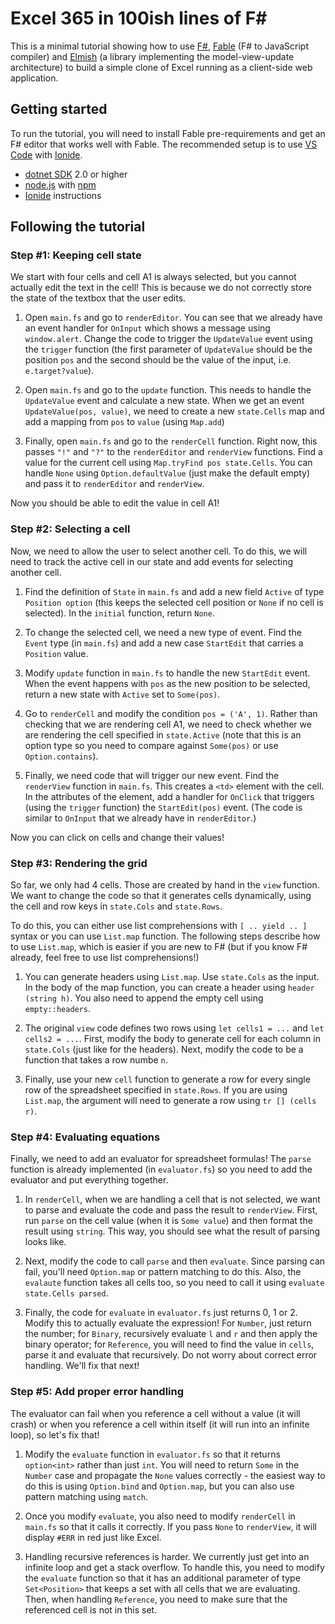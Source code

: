 Excel 365 in 100ish lines of F#
===============================

This is a minimal tutorial showing how to use [F#](http://www.fsharp.org),
[Fable](http://fable.io/) (F# to JavaScript compiler) and 
[Elmish](https://elmish.github.io/) (a library implementing the 
model-view-update architecture) to build a simple clone of Excel
running as a client-side web application.

Getting started
---------------

To run the tutorial, you will need to install Fable pre-requirements and
get an F# editor that works well with Fable. The recommended setup is to 
use [VS Code](https://code.visualstudio.com/) with [Ionide](http://ionide.io/).

* [dotnet SDK](https://www.microsoft.com/net/download/core) 2.0 or higher
* [node.js](https://nodejs.org) with [npm](https://www.npmjs.com/)
* [Ionide](http://ionide.io/) instructions


Following the tutorial
----------------------

### Step #1: Keeping cell state

We start with four cells and cell A1 is always selected, but you cannot actually
edit the text in the cell! This is because we do not correctly store the state 
of the textbox that the user edits.

 1. Open `main.fs` and go to `renderEditor`. You can see that we already have
    an event handler for `OnInput` which shows a message using `window.alert`.
    Change the code to trigger the `UpdateValue` event using the `trigger`
    function (the first parameter of `UpdateValue` should be the position `pos`
    and the second should be the value of the input, i.e. `e.target?value`).

 2. Open `main.fs` and go to the `update` function. This needs to handle the 
    `UpdateValue` event and calculate a new state. When we get an event 
    `UpdateValue(pos, value)`, we need to create a new `state.Cells` map and
    add a mapping from `pos` to `value` (using `Map.add`)

 3. Finally, open `main.fs` and go to the `renderCell` function. Right now, this
    passes `"!"` and `"?"` to the `renderEditor` and `renderView` functions. 
    Find a value for the current cell using `Map.tryFind pos state.Cells`. You 
    can handle `None` using `Option.defaultValue` (just make the default empty)
    and pass it to `renderEditor` and `renderView`.

Now you should be able to edit the value in cell A1!

### Step #2: Selecting a cell

Now, we need to allow the user to select another cell. To do this, we will need
to track the active cell in our state and add events for selecting another cell.

 1. Find the definition of `State` in `main.fs` and add a new field 
    `Active` of type `Position option` (this keeps the selected cell position
    or `None` if no cell is selected). In the `initial` function, return `None`.

 2. To change the selected cell, we need a new type of event. Find the `Event`
    type (in `main.fs`) and add a new case `StartEdit` that carries a `Position`
    value. 

 3. Modify `update` function in `main.fs` to handle the new `StartEdit` event.
    When the event happens with `pos` as the new position to be selected, 
    return a new state with `Active` set to `Some(pos)`.

 4. Go to `renderCell` and modify the condition `pos = ('A', 1)`. Rather than
    checking that we are rendering cell A1, we need to check whether we are
    rendering the cell specified in `state.Active` (note that this is an option
    type so you need to compare against `Some(pos)` or use `Option.contains`).
    
 5. Finally, we need code that will trigger our new event. Find the `renderView`
    function in `main.fs`. This creates a `<td>` element with the cell. In the
    attributes of the element, add a handler for `OnClick` that triggers (using
    the `trigger` function) the `StartEdit(pos)` event. (The code is similar to
    `OnInput` that we already have in `renderEditor`.)   

Now you can click on cells and change their values!

### Step #3: Rendering the grid

So far, we only had 4 cells. Those are created by hand in the `view` function.
We want to change the code so that it generates cells dynamically, using the 
cell and row keys in `state.Cols` and `state.Rows`.

To do this, you can either use list comprehensions with `[ .. yield .. ]` syntax
or you can use `List.map` function. The following steps describe how to use 
`List.map`, which is easier if you are new to F# (but if you know F# already, 
feel free to use list comprehensions!)

 1. You can generate headers using `List.map`. Use `state.Cols` as the input.
    In the body of the map function, you can create a header using `header (string h)`.
    You also need to append the empty cell using `empty::headers`.
    
 2. The original `view` code defines two rows using `let cells1 = ...` and 
    `let cells2 = ...`. First, modify the body to generate cell for each column
    in `state.Cols` (just like for the headers). Next, modify the code to be a 
    function that takes a row numbe `n`.

 3. Finally, use your new `cell` function to generate a row for every single 
    row of the spreadsheet specified in `state.Rows`. If you are using `List.map`, 
    the argument will need to generate a row using `tr [] (cells r)`.

### Step #4: Evaluating equations

Finally, we need to add an evaluator for spreadsheet formulas! The `parse` 
function is already implemented (in `evaluator.fs`) so you need to add the 
evaluator and put everything together.

 1. In `renderCell`, when we are handling a cell that is not selected, we
    want to parse and evaluate the code and pass the result to `renderView`.
    First, run `parse` on the cell value (when it is `Some value`) and then
    format the result using `string`. This way, you should see what the 
    result of parsing looks like.

 2. Next, modify the code to call `parse` and then `evaluate`. Since parsing
    can fail, you'll need `Option.map` or pattern matching to do this. Also,
    the `evalaute` function takes all cells too, so you need to call it using
    `evaluate state.Cells parsed`.

 3. Finally, the code for `evaluate` in `evaluator.fs` just returns 0, 1 or 2.
    Modify this to actually evaluate the expression! For `Number`, just return 
    the number; for `Binary`, recursively evaluate `l` and `r` and then apply
    the binary operator; for `Reference`, you will need to find the value in 
    `cells`, parse it and evaluate that recursively. Do not worry about correct
    error handling. We'll fix that next!

### Step #5: Add proper error handling

The evaluator can fail when you reference a cell without a value (it will crash)
or when you reference a cell within itself (it will run into an infinite loop),
so let's fix that!
 
 1. Modify the `evaluate` function in `evaluator.fs` so that it returns `option<int>` 
    rather than just `int`. You will need to return `Some` in the `Number` case
    and propagate the `None` values correctly - the easiest way to do this is using
    `Option.bind` and `Option.map`, but you can also use pattern matching using 
    `match`.

 2. Once you modify `evaluate`, you also need to modify `renderCell` in `main.fs`
    so that it calls it correctly. If you pass `None` to `renderView`, it
    will display `#ERR` in red just like Excel.

 3. Handling recursive references is harder. We currently just get into
    an infinite loop and get a stack overflow. To handle this, you need
    to modify the `evaluate` function so that it has an additional parameter
    of type `Set<Position>` that keeps a set with all cells that we are 
    evaluating. Then, when handling `Reference`, you need to make sure that
    the referenced cell is not in this set.
